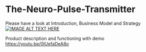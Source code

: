 # The-Neuro-Pulse-Transmitter

Please have a look at
Introduction, Business Model and Strategy \
[![IMAGE ALT TEXT HERE](https://img.youtube.com/vi/aw0q_MiwXu4/0.jpg)](https://www.youtube.com/watch?v=aw0q_MiwXu4)

Product description and functioning with demo https://youtu.be/0IUefaDeA8o
